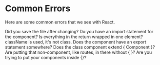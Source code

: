 # Common Errors
Here are some common errors that we see with React. 

Did you save the file after changing?
Do you have an import statement for the component?
Is everything in the return wrapped in one element?
className is used, it's not class.
Does the component have an export statement somewhere?
Does the class component extend { Component }?
Are putting that non-component, like routes, in there without { }?
Are you trying to put your components inside {}?
